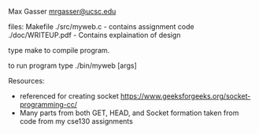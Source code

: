Max Gasser
mrgasser@ucsc.edu

files:
Makefile
./src/myweb.c - contains assignment code
./doc/WRITEUP.pdf - Contains explaination of design

type make to compile program.

to run program type ./bin/myweb [args]

Resources:
- referenced for creating socket https://www.geeksforgeeks.org/socket-programming-cc/
- Many parts from both GET, HEAD, and Socket formation taken from code from my cse130 assignments

